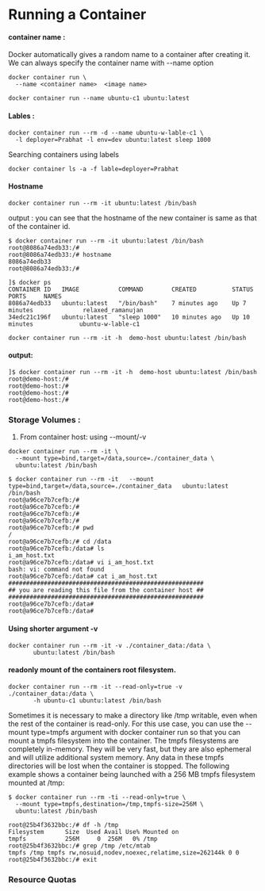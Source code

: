 # Running a Container

#### container name : 

Docker automatically gives a random name to a container after creating it. 
We can always specify the container name with --name option

```text
docker container run \ 
  --name <container name>  <image name>
```

```shell
docker container run --name ubuntu-c1 ubuntu:latest
```

#### Lables : 

```shell
docker container run --rm -d --name ubuntu-w-lable-c1 \
  -l deployer=Prabhat -l env=dev ubuntu:latest sleep 1000
```

Searching containers using labels
```shell
docker container ls -a -f lable=deployer=Prabhat
```

#### Hostname 
```shell
docker container run --rm -it ubuntu:latest /bin/bash
```
output : you can see that the hostname of the new container is same as that of the container id.  
```text
$ docker container run --rm -it ubuntu:latest /bin/bash
root@8086a74edb33:/# 
root@8086a74edb33:/# hostname
8086a74edb33
root@8086a74edb33:/# 

]$ docker ps 
CONTAINER ID   IMAGE           COMMAND        CREATED          STATUS          PORTS     NAMES
8086a74edb33   ubuntu:latest   "/bin/bash"    7 minutes ago    Up 7 minutes              relaxed_ramanujan
34edc21c196f   ubuntu:latest   "sleep 1000"   10 minutes ago   Up 10 minutes             ubuntu-w-lable-c1
```

```shell
docker container run --rm -it -h  demo-host ubuntu:latest /bin/bash
```
#### output: 
```text
]$ docker container run --rm -it -h  demo-host ubuntu:latest /bin/bash
root@demo-host:/# 
root@demo-host:/# 
root@demo-host:/# 
root@demo-host:/# 
```

### Storage Volumes : 

1. From container host: using --mount/-v

```shell
docker container run --rm -it \
  --mount type=bind,target=/data,source=./container_data \
  ubuntu:latest /bin/bash
```
```test
$ docker container run --rm -it   --mount type=bind,target=/data,source=./container_data   ubuntu:latest /bin/bash
root@a96ce7b7cefb:/# 
root@a96ce7b7cefb:/# 
root@a96ce7b7cefb:/# 
root@a96ce7b7cefb:/# 
root@a96ce7b7cefb:/# pwd
/
root@a96ce7b7cefb:/# cd /data
root@a96ce7b7cefb:/data# ls
i_am_host.txt
root@a96ce7b7cefb:/data# vi i_am_host.txt
bash: vi: command not found
root@a96ce7b7cefb:/data# cat i_am_host.txt   
#######################################################
## you are reading this file from the container host ##
#######################################################
root@a96ce7b7cefb:/data# 
root@a96ce7b7cefb:/data# 
```
#### Using shorter argument -v 

```shell
docker container run --rm -it -v ./container_data:/data \
       ubuntu:latest /bin/bash
```

#### readonly mount of the containers root filesystem. 

```shell
docker container run --rm -it --read-only=true -v ./container_data:/data \
       -h ubuntu-c1 ubuntu:latest /bin/bash
```

Sometimes it is necessary to make a directory like /tmp writable, even when the rest of the container is read-only. For this use case, you can use the --mount type=tmpfs argument with docker container run so that you can mount a tmpfs filesystem into the container. The tmpfs filesystems are completely in-memory. They will be very fast, but they are also ephemeral and will utilize additional system memory. Any data in these tmpfs directories will be lost when the container is stopped. The following example shows a container being launched with a 256 MB tmpfs filesystem mounted at /tmp:

```text
$ docker container run --rm -ti --read-only=true \
  --mount type=tmpfs,destination=/tmp,tmpfs-size=256M \
  ubuntu:latest /bin/bash

root@25b4f3632bbc:/# df -h /tmp
Filesystem      Size  Used Avail Use% Mounted on
tmpfs           256M     0  256M   0% /tmp
root@25b4f3632bbc:/# grep /tmp /etc/mtab
tmpfs /tmp tmpfs rw,nosuid,nodev,noexec,relatime,size=262144k 0 0
root@25b4f3632bbc:/# exit

```

### Resource Quotas 
